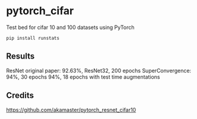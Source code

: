 # pytorch_cifar
Test bed for cifar 10 and 100 datasets using PyTorch

```
pip install runstats
```

## Results
ResNet original paper: 92.63%, ResNet32, 200 epochs
SuperConvergence:
    94%, 30 epochs
    94%, 18 epochs with test time augmentations

## Credits
https://github.com/akamaster/pytorch_resnet_cifar10